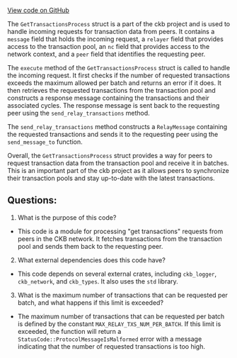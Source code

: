 [View code on GitHub](https://github.com/nervosnetwork/ckb/blob/develop/sync/src/relayer/get_transactions_process.rs)

The `GetTransactionsProcess` struct is a part of the ckb project and is used to handle incoming requests for transaction data from peers. It contains a `message` field that holds the incoming request, a `relayer` field that provides access to the transaction pool, an `nc` field that provides access to the network context, and a `peer` field that identifies the requesting peer.

The `execute` method of the `GetTransactionsProcess` struct is called to handle the incoming request. It first checks if the number of requested transactions exceeds the maximum allowed per batch and returns an error if it does. It then retrieves the requested transactions from the transaction pool and constructs a response message containing the transactions and their associated cycles. The response message is sent back to the requesting peer using the `send_relay_transactions` method.

The `send_relay_transactions` method constructs a `RelayMessage` containing the requested transactions and sends it to the requesting peer using the `send_message_to` function.

Overall, the `GetTransactionsProcess` struct provides a way for peers to request transaction data from the transaction pool and receive it in batches. This is an important part of the ckb project as it allows peers to synchronize their transaction pools and stay up-to-date with the latest transactions.
## Questions:
 1. What is the purpose of this code?
- This code is a module for processing "get transactions" requests from peers in the CKB network. It fetches transactions from the transaction pool and sends them back to the requesting peer.

2. What external dependencies does this code have?
- This code depends on several external crates, including `ckb_logger`, `ckb_network`, and `ckb_types`. It also uses the `std` library.

3. What is the maximum number of transactions that can be requested per batch, and what happens if this limit is exceeded?
- The maximum number of transactions that can be requested per batch is defined by the constant `MAX_RELAY_TXS_NUM_PER_BATCH`. If this limit is exceeded, the function will return a `StatusCode::ProtocolMessageIsMalformed` error with a message indicating that the number of requested transactions is too high.
